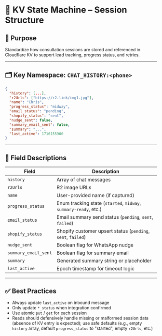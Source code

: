 # 🧠 KV State Machine – Session Structure

## 🧭 Purpose
Standardize how consultation sessions are stored and referenced in Cloudflare KV to support lead tracking, progress status, and retries.

---

## 🗂 Key Namespace: `CHAT_HISTORY:<phone>`

```json
{
  "history": [...],
  "r2Urls": ["https://r2.link/img1.jpg"],
  "name": "Chris",
  "progress_status": "midway",
  "email_status": "pending",
  "shopify_status": "sent",
  "nudge_sent": false,
  "summary_email_sent": false,
  "summary": "...",
  "last_active": 1716155900
}
```

---

## 🧩 Field Descriptions

| Field               | Description |
|--------------------|-------------|
| `history`           | Array of chat messages |
| `r2Urls`           | R2 image URLs |
| `name`             | User-provided name (if captured) |
| `progress_status`  | Enum tracking state (`started`, `midway`, `summary-ready`, etc.) |
| `email_status`     | Email summary send status (`pending`, `sent`, `failed`) |
| `shopify_status`   | Shopify customer upsert status (`pending`, `sent`, `failed`) |
| `nudge_sent`       | Boolean flag for WhatsApp nudge |
| `summary_email_sent` | Boolean flag for summary email |
| `summary`          | Generated summary string or placeholder |
| `last_active`      | Epoch timestamp for timeout logic |

---

## ✅ Best Practices

- Always update `last_active` on inbound message
- Only update `*_status` when integration confirmed
- Use atomic `put` / `get` for each session
- Reads should defensively handle missing or malformed session data (absence of KV entry is expected); use safe defaults (e.g., empty `history` array, default `progress_status` to "started", empty `r2Urls`, etc.)

